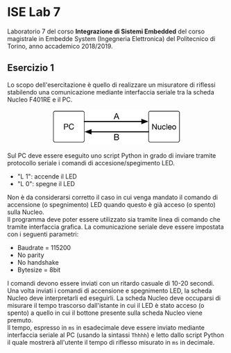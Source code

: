 # ISE Lab 7
Laboratorio 7 del corso **Integrazione di Sistemi Embedded** del corso magistrale in Embedde System (Ingegneria Elettronica) del Politecnico di Torino, anno accademico 2018/2019.<br/>

## Esercizio 1
Lo scopo dell'esercitazione è quello di realizzare un misuratore di riflessi stabilendo una comunicazione mediante interfaccia seriale tra la scheda Nucleo F401RE e il PC.

<p align="center">
  <img src="./fig/interconnessione.png" width="60%">
</p>

Sul PC deve essere eseguito uno script Python in grado di inviare tramite protocollo seriale i comandi di accesione/spegimento LED.
- "L 1": accende il LED
- "L 0": spegne il LED

Non è da considerarsi corretto il caso in cui venga mandato il comando di accensione (o spegnimento) LED quando questo è già acceso (o spento) sulla Nucleo. <br/>
Il programma deve poter essere utilizzato sia tramite linea di comando che tramite interfaccia grafica.
La comunicazione seriale deve essere impostata con i seguenti parametri:
- Baudrate = 115200
- No parity
- No handshake
- Bytesize = 8bit

I comandi devono essere inviati con un ritardo casuale di 10-20 secondi. <br/>
Una volta inviati i comandi di accensione e spegnimento LED, la scheda Nucleo deve interpretarli ed eseguirli.
La scheda Nucleo deve occuparsi di misurare il tempo trascorso dall'istante in cui il LED è stato acceso (o spento) a quello in cui il bottone presente sulla scheda Nucleo viene premuto. <br/>
Il tempo, espresso in `ms` in esadecimale deve essere inviato mediante interfaccia seriale al PC (usando la sintassi `Thhhh`) e letto dallo script Python il quale mostrerà all'utente il tempo di riflesso misurato in `ms` in decimale.
